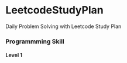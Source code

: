 # LeetcodeStudyPlan
Daily Problem Solving with Leetcode Study Plan


### Programmming Skill

#### Level 1

